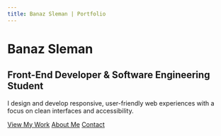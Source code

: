 ```yaml
---
title: Banaz Sleman | Portfolio
---
```


<link
rel="stylesheet"
href="https://cdnjs.cloudflare.com/ajax/libs/font-awesome/6.5.0/css/all.min.css"
/>

<div class="hero fade-in" id="home">
  <h1>Banaz Sleman</h1>
  <h2>Front-End Developer & Software Engineering Student</h2>
  <p>
    I design and develop responsive, user-friendly web experiences with a
    focus on clean interfaces and accessibility.
  </p>
  <a href="/works/" class="btn">View My Work</a>
  <a href="/about.html" class="btn">About Me</a>
  <a href="/contact.html" class="btn">Contact</a>

</div>
